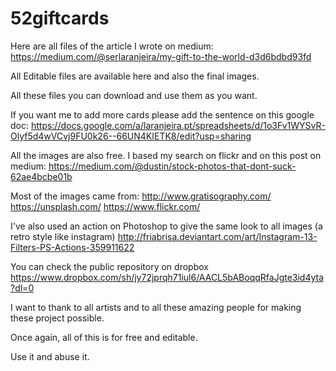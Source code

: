 52giftcards
===========

Here are all files of the article I wrote on medium:
https://medium.com/@serlaranjeira/my-gift-to-the-world-d3d6bdbd93fd

All Editable files are available here and also the final images.

All these files you can download and use them as you want.

If you want me to add more cards please add the sentence on this google doc:
https://docs.google.com/a/laranjeira.pt/spreadsheets/d/1o3Fv1WYSvR-Olyf5d4wVCvj9FU0k26--66UN4KIETK8/edit?usp=sharing

All the images are also free. I based my search on flickr and on this post on medium:
https://medium.com/@dustin/stock-photos-that-dont-suck-62ae4bcbe01b

Most of the images came from:
http://www.gratisography.com/
https://unsplash.com/
https://www.flickr.com/

I've also used an action on Photoshop to give the same look to all images (a retro style like instagram)
http://friabrisa.deviantart.com/art/Instagram-13-Filters-PS-Actions-359911622

You can check the public repository on dropbox
https://www.dropbox.com/sh/jy72jprqh71iul6/AACL5bABoqqRfaJgte3id4yta?dl=0

I want to thank to all artists and to all these amazing people for making these project possible.

Once again, all of this is for free and editable.

Use it and abuse it.



